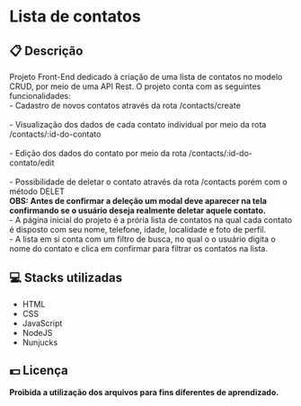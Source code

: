 <h1>Lista de contatos</h1>

<h2>📋 Descrição</h2>
<p>
  Projeto Front-End dedicado à criação de uma lista de contatos no modelo CRUD, por meio de uma API Rest. O projeto conta com as seguintes funcionalidades:
  <br> - Cadastro de novos contatos através da rota /contacts/create
  <br>
  <br> - Visualização dos dados de cada contato individual por meio da rota /contacts/:id-do-contato
  <br>
  <br> - Edição dos dados do contato por meio da rota /contacts/:id-do-contato/edit
  <br>
  <br> - Possibilidade de deletar o contato através da rota /contacts porém com o método DELET
  <br>
  <b>
    OBS: Antes de confirmar a deleção um modal deve aparecer na tela confirmando se o usuário deseja
    realmente deletar aquele contato.
  </b>
  <br> - A página inicial do projeto é a prória lista de contatos na qual cada contato é disposto com seu nome, telefone, idade, localidade e foto de perfil.
  <br> - A lista em si conta com um filtro de busca, no qual o o usuário digita o nome do contato e clica em confirmar para filtrar os contatos na lista.
<p>


<h2> 💻 Stacks utilizadas</h2>
<ul>
 <li>HTML</li>
 <li>CSS</li>
 <li>JavaScript</li>
 <li>NodeJS</li>
 <li>Nunjucks</li>
</ul>
 
<h2> 💵 Licença</h2>
<p><b>Proibida a utilização dos arquivos para fins diferentes de aprendizado.<b></p>
